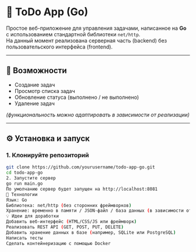 # 📝 ToDo App (Go)

Простое веб-приложение для управления задачами, написанное на **Go** с использованием стандартной библиотеки `net/http`.  
На данный момент реализована серверная часть (backend) без пользовательского интерфейса (frontend).

---

## 🚀 Возможности

- Создание задач  
- Просмотр списка задач  
- Обновление статуса (выполнено / не выполнено)  
- Удаление задач  

*(функциональность можно адаптировать в зависимости от реализации)*

---

## ⚙️ Установка и запуск

### 1. Клонируйте репозиторий

```bash
git clone https://github.com/yourusername/todo-app-go.git
cd todo-app-go
2. Запустите сервер
go run main.go
По умолчанию сервер будет запущен на http://localhost:8081
🧩 Технологии
Язык: Go
Библиотека: net/http (без сторонних фреймворков)
Хранение: временно в памяти / JSON-файл / база данных (в зависимости от реализации)
💡 Идеи для доработки
Добавить веб-интерфейс (HTML/CSS/JS или фреймворк)
Реализовать REST API (GET, POST, PUT, DELETE)
Добавить хранение данных в базе (например, SQLite или PostgreSQL)
Написать тесты
Сделать контейнеризацию с помощью Docker
